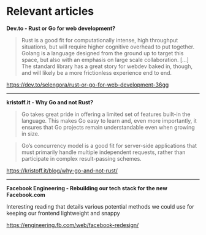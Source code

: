 # Relevant articles

**Dev.to - Rust or Go for web development?**

> Rust is a good fit for computationally intense, high throughput situations, but will require higher cognitive overhead to put together. Golang is a language designed from the ground up to target this space, but also with an emphasis on large scale collaboration. [...] The standard library has a great story for webdev baked in, though, and will likely be a more frictionless experience end to end.

https://dev.to/selengora/rust-or-go-for-web-development-36gg

___

**kristoff.it - Why Go and not Rust?**

> Go takes great pride in offering a limited set of features built-in the language. This makes Go easy to learn and, even more importantly, it ensures that Go projects remain understandable even when growing in size.

> Go’s concurrency model is a good fit for server-side applications that must primarily handle multiple independent requests, rather than participate in complex result-passing schemes.

https://kristoff.it/blog/why-go-and-not-rust/

___

**Facebook Engineering - Rebuilding our tech stack for the new Facebook.com**

Interesting reading that details various potential methods we could use for keeping our frontend lightweight and snappy

https://engineering.fb.com/web/facebook-redesign/
